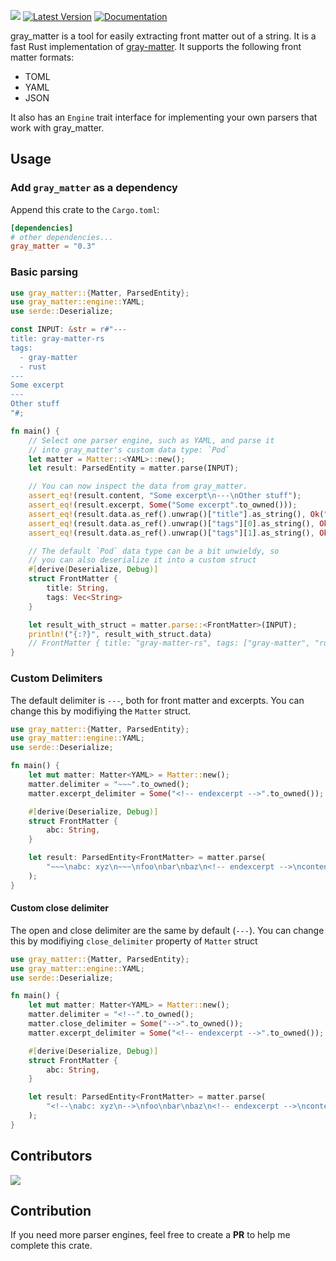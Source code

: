 ![](https://github.com/the-alchemists-of-arland/gray-matter-rs/actions/workflows/ci.yml/badge.svg?branch=main)
[![Latest Version](https://img.shields.io/crates/v/gray_matter.svg)](https://crates.io/crates/gray_matter)
[![Documentation](https://docs.rs/gray_matter/badge.svg)](https://docs.rs/gray_matter)

gray_matter is a tool for easily extracting front matter out of a string. It is a fast Rust implementation of [gray-matter](https://github.com/jonschlinkert/gray-matter). It supports the following front matter formats:

- TOML
- YAML
- JSON

It also has an `Engine` trait interface for implementing your own parsers that work with gray_matter.

## Usage

### Add `gray_matter` as a dependency

Append this crate to the `Cargo.toml`:

```toml
[dependencies]
# other dependencies...
gray_matter = "0.3"
```

### Basic parsing

```rust
use gray_matter::{Matter, ParsedEntity};
use gray_matter::engine::YAML;
use serde::Deserialize;

const INPUT: &str = r#"---
title: gray-matter-rs
tags:
  - gray-matter
  - rust
---
Some excerpt
---
Other stuff
"#;

fn main() {
    // Select one parser engine, such as YAML, and parse it
    // into gray_matter's custom data type: `Pod`
    let matter = Matter::<YAML>::new();
    let result: ParsedEntity = matter.parse(INPUT);

    // You can now inspect the data from gray_matter.
    assert_eq!(result.content, "Some excerpt\n---\nOther stuff");
    assert_eq!(result.excerpt, Some("Some excerpt".to_owned()));
    assert_eq!(result.data.as_ref().unwrap()["title"].as_string(), Ok("gray-matter-rs".to_string()));
    assert_eq!(result.data.as_ref().unwrap()["tags"][0].as_string(), Ok("gray-matter".to_string()));
    assert_eq!(result.data.as_ref().unwrap()["tags"][1].as_string(), Ok("rust".to_string()));

    // The default `Pod` data type can be a bit unwieldy, so
    // you can also deserialize it into a custom struct
    #[derive(Deserialize, Debug)]
    struct FrontMatter {
        title: String,
        tags: Vec<String>
    }

    let result_with_struct = matter.parse::<FrontMatter>(INPUT);
    println!("{:?}", result_with_struct.data)
    // FrontMatter { title: "gray-matter-rs", tags: ["gray-matter", "rust"] }
}
```

### Custom Delimiters

The default delimiter is `---`, both for front matter and excerpts. You can change this by modifiying the `Matter` struct.

```rust
use gray_matter::{Matter, ParsedEntity};
use gray_matter::engine::YAML;
use serde::Deserialize;

fn main() {
    let mut matter: Matter<YAML> = Matter::new();
    matter.delimiter = "~~~".to_owned();
    matter.excerpt_delimiter = Some("<!-- endexcerpt -->".to_owned());

    #[derive(Deserialize, Debug)]
    struct FrontMatter {
        abc: String,
    }

    let result: ParsedEntity<FrontMatter> = matter.parse(
        "~~~\nabc: xyz\n~~~\nfoo\nbar\nbaz\n<!-- endexcerpt -->\ncontent",
    );
}
```

#### Custom close delimiter

The open and close delimiter are the same by default (`---`). You can change this by modifiying `close_delimiter` property of `Matter` struct

```rust
use gray_matter::{Matter, ParsedEntity};
use gray_matter::engine::YAML;
use serde::Deserialize;

fn main() {
    let mut matter: Matter<YAML> = Matter::new();
    matter.delimiter = "<!--".to_owned();
    matter.close_delimiter = Some("-->".to_owned());
    matter.excerpt_delimiter = Some("<!-- endexcerpt -->".to_owned());

    #[derive(Deserialize, Debug)]
    struct FrontMatter {
        abc: String,
    }

    let result: ParsedEntity<FrontMatter> = matter.parse(
        "<!--\nabc: xyz\n-->\nfoo\nbar\nbaz\n<!-- endexcerpt -->\ncontent",
    );
}
```

## Contributors
<a href="https://github.com/the-alchemists-of-arland/gray-matter-rs/graphs/contributors">
    <img src="https://contrib.rocks/image?repo=the-alchemists-of-arland/gray-matter-rs" />
</a>

## Contribution

If you need more parser engines, feel free to create a **PR** to help me complete this crate.

